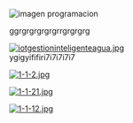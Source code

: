 ![imagen programacion](https://github.com/diegote7/monorepositorio-programacion/assets/114953054/d8b45eef-3b13-4f30-82ab-be3226a9c176)

ggrgrgrgrgrgrrgrgrgrg

[![iotgestioninteligenteagua.jpg](https://i.postimg.cc/wM6tpdS7/iotgestioninteligenteagua.jpg)](https://postimg.cc/cgb1RP1S)        
ygigyififiri7i7i7i7i7

[![1-1-2.jpg](https://i.postimg.cc/0jtP66N1/1-1-2.jpg)](https://postimg.cc/CnfWXxDc)               

[![1-1-21.jpg](https://i.postimg.cc/qBmTx3p9/1-1-21.jpg)](https://postimg.cc/dDTpqDkB)     

[![1-1-12.jpg](https://i.postimg.cc/MKNJhJM5/1-1-12.jpg)](https://postimg.cc/6yrPvSh4)      
